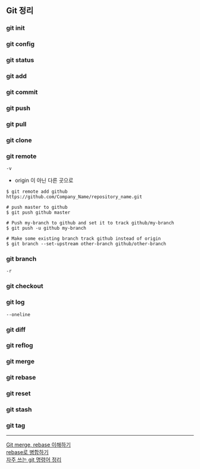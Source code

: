 ## Git 정리 

### git init 

### git config 

### git status

### git add

### git commit 

### git push 

### git pull

### git clone

### git remote
`-v`

* origin 이 아닌 다른 곳으로
~~~
$ git remote add github https://github.com/Company_Name/repository_name.git

# push master to github
$ git push github master

# Push my-branch to github and set it to track github/my-branch
$ git push -u github my-branch

# Make some existing branch track github instead of origin
$ git branch --set-upstream other-branch github/other-branch
~~~

### git branch
`-r`
### git checkout 

### git log
`--oneline`

### git diff

### git reflog

### git merge

### git rebase

### git reset

### git stash

### git tag

* * *
[Git merge, rebase 이해하기](https://cyberx.tistory.com/96?category=195631)  
[rebase로 병합하기](https://backlog.com/git-tutorial/kr/stepup/stepup2_8.html)  
[자주 쓰는 git 명령어 정리](https://velog.io/@eeeun/%EC%9E%90%EC%A3%BC-%EC%93%B0%EB%8A%94-Git-%EB%AA%85%EB%A0%B9%EC%96%B4-%EC%A0%95%EB%A6%AC)
